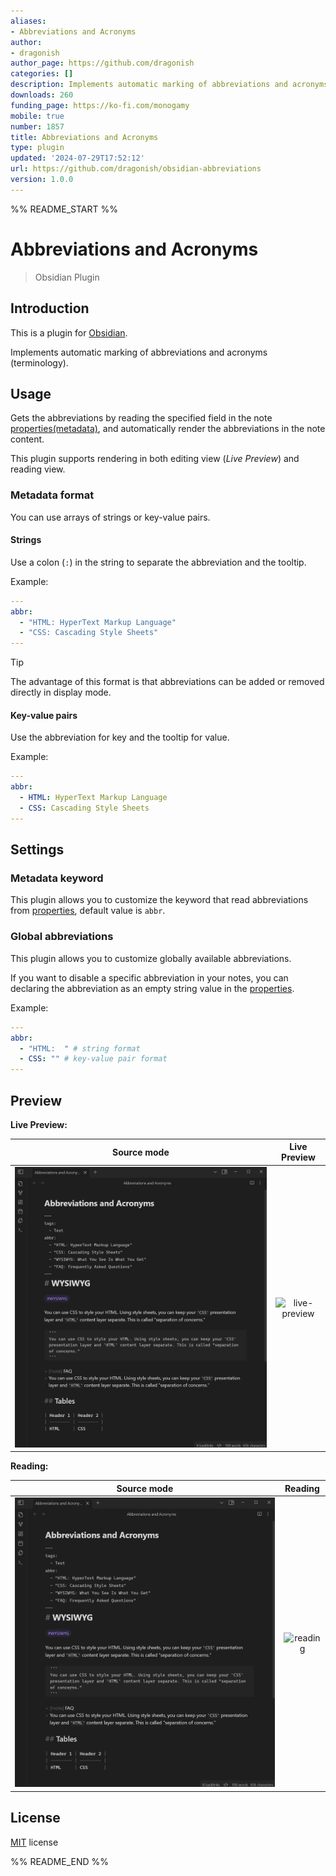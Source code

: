 ```yaml
---
aliases:
- Abbreviations and Acronyms
author:
- dragonish
author_page: https://github.com/dragonish
categories: []
description: Implements automatic marking of abbreviations and acronyms (terminology).
downloads: 260
funding_page: https://ko-fi.com/monogamy
mobile: true
number: 1857
title: Abbreviations and Acronyms
type: plugin
updated: '2024-07-29T17:52:12'
url: https://github.com/dragonish/obsidian-abbreviations
version: 1.0.0
---
```


%% README_START %%

# Abbreviations and Acronyms

> Obsidian Plugin

## Introduction

This is a plugin for [Obsidian](https://obsidian.md).

Implements automatic marking of abbreviations and acronyms (terminology).

## Usage

Gets the abbreviations by reading the specified field in the note [properties(metadata)](https://help.obsidian.md/Editing+and+formatting/Properties), and automatically render the abbreviations in the note content.

This plugin supports rendering in both editing view (*Live Preview*) and reading view.

### Metadata format

You can use arrays of strings or key-value pairs.

#### Strings

Use a colon (`:`) in the string to separate the abbreviation and the tooltip.

Example:

```yaml
---
abbr:
  - "HTML: HyperText Markup Language"
  - "CSS: Cascading Style Sheets"
---
```

> [!TIP]
> The advantage of this format is that abbreviations can be added or removed directly in display mode.

#### Key-value pairs

Use the abbreviation for key and the tooltip for value.

Example:

```yaml
---
abbr:
  - HTML: HyperText Markup Language
  - CSS: Cascading Style Sheets
---
```

## Settings

### Metadata keyword

This plugin allows you to customize the keyword that read abbreviations from [properties](https://help.obsidian.md/Editing+and+formatting/Properties), default value is `abbr`.

### Global abbreviations

This plugin allows you to customize globally available abbreviations.

If you want to disable a specific abbreviation in your notes, you can declaring the abbreviation as an empty string value in the [properties](https://help.obsidian.md/Editing+and+formatting/Properties).

Example:

```yaml
---
abbr:
  - "HTML:  " # string format
  - CSS: "" # key-value pair format
---
```

## Preview

**Live Preview:**

| Source mode | Live Preview |
| :---------: | :----------: |
| ![source-mode](https://raw.githubusercontent.com/dragonish/obsidian-abbreviations/HEAD/images/source-mode.png) | ![live-preview](images/live-preview.png) |

**Reading:**

| Source mode | Reading |
| :---------: | :-----: |
| ![source-mode](https://raw.githubusercontent.com/dragonish/obsidian-abbreviations/HEAD/images/source-mode.png) | ![reading](images/reading.png) |

## License

[MIT](/LICENSE) license


%% README_END %%